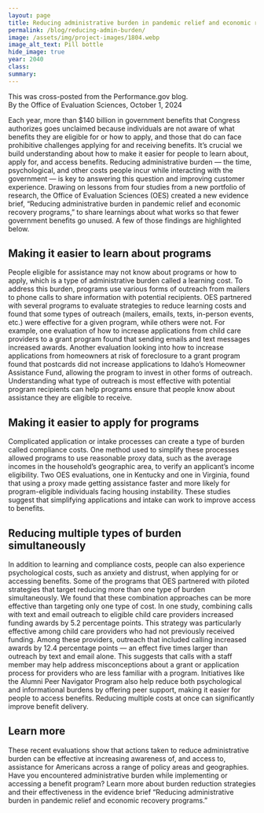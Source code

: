 ```yaml
---
layout: page	
title: Reducing administrative burden in pandemic relief and economic recovery programs
permalink: /blog/reducing-admin-burden/	
image: /assets/img/project-images/1804.webp
image_alt_text: Pill bottle
hide_image: true
year: 2040
class:	
summary: 	
---
```

This was cross-posted from the Performance.gov blog.
<br>By the Office of Evaluation Sciences, October 1, 2024

Each year, more than $140 billion in government benefits that Congress authorizes goes unclaimed because individuals are not aware of what benefits they are eligible for or how to apply, and those that do can face prohibitive challenges applying for and receiving benefits. It’s crucial we build understanding about how to make it easier for people to learn about, apply for, and access benefits. Reducing administrative burden — the time, psychological, and other costs people incur while interacting with the government — is key to answering this question and improving customer experience. Drawing on lessons from four studies from a new portfolio of research, the Office of Evaluation Sciences (OES) created a new evidence brief, “Reducing administrative burden in pandemic relief and economic recovery programs,” to share learnings about what works so that fewer government benefits go unused. A few of those findings are highlighted below.

## Making it easier to learn about programs
People eligible for assistance may not know about programs or how to apply, which is a type of administrative burden called a learning cost. To address this burden, programs use various forms of outreach from mailers to phone calls to share information with potential recipients. OES partnered with several programs to evaluate strategies to reduce learning costs and found that some types of outreach (mailers, emails, texts, in-person events, etc.) were effective for a given program, while others were not. For example, one evaluation of how to increase applications from child care providers to a grant program found that sending emails and text messages increased awards. Another evaluation looking into how to increase applications from homeowners at risk of foreclosure to a grant program found that postcards did not increase applications to Idaho’s Homeowner Assistance Fund, allowing the program to invest in other forms of outreach. Understanding what type of outreach is most effective with potential program recipients can help programs ensure that people know about assistance they are eligible to receive.

## Making it easier to apply for programs
Complicated application or intake processes can create a type of burden called compliance costs. One method used to simplify these processes allowed programs to use reasonable proxy data, such as the average incomes in the household’s geographic area, to verify an applicant’s income eligibility. Two OES evaluations, one in Kentucky and one in Virginia, found that using a proxy made getting assistance faster and more likely for program-eligible individuals facing housing instability. These studies suggest that simplifying applications and intake can work to improve access to benefits.

## Reducing multiple types of burden simultaneously
In addition to learning and compliance costs, people can also experience psychological costs, such as anxiety and distrust, when applying for or accessing benefits. Some of the programs that OES partnered with piloted strategies that target reducing more than one type of burden simultaneously. We found that these combination approaches can be more effective than targeting only one type of cost. In one study, combining calls with text and email outreach to eligible child care providers increased funding awards by 5.2 percentage points. This strategy was particularly effective among child care providers who had not previously received funding. Among these providers, outreach that included calling increased awards by 12.4 percentage points — an effect five times larger than outreach by text and email alone. This suggests that calls with a staff member may help address misconceptions about a grant or application process for providers who are less familiar with a program. Initiatives like the Alumni Peer Navigator Program also help reduce both psychological and informational burdens by offering peer support, making it easier for people to access benefits. Reducing multiple costs at once can significantly improve benefit delivery.

## Learn more
These recent evaluations show that actions taken to reduce administrative burden can be effective at increasing awareness of, and access to, assistance for Americans across a range of policy areas and geographies. Have you encountered administrative burden while implementing or accessing a benefit program? Learn more about burden reduction strategies and their effectiveness in the evidence brief “Reducing administrative burden in pandemic relief and economic recovery programs.”

